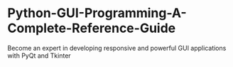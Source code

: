 # Python-GUI-Programming-A-Complete-Reference-Guide
Become an expert in developing responsive and powerful GUI applications with PyQt and Tkinter
